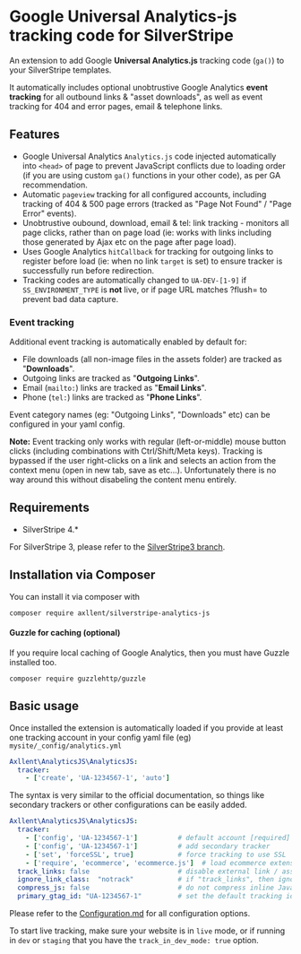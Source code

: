 # Google Universal Analytics-js tracking code for SilverStripe

An extension to add Google **Universal Analytics.js** tracking code (`ga()`) to your SilverStripe templates.

It automatically includes optional unobtrustive Google Analytics **event tracking** for all outbound links & "asset downloads", as well as event tracking for 404 and error pages, email & telephone links.

## Features

- Google Universal Analytics `Analytics.js` code injected automatically into `<head>` of page to prevent JavaScript conflicts due to loading order (if you are using custom `ga()` functions in your other code), as per GA recommendation.
- Automatic `pageview` tracking for all configured accounts, including tracking of 404 & 500 page errors (tracked as "Page Not Found" / "Page Error" events).
- Unobtrustive oubound, download, email & tel: link tracking - monitors all page clicks, rather than on page load (ie: works with links including those generated by Ajax etc on the page after page load).
- Uses Google Analytics `hitCallback` for tracking for outgoing links to register before load (ie: when no link `target` is set) to ensure tracker is successfully run before redirection.
- Tracking codes are automatically changed to `UA-DEV-[1-9]` if `SS_ENVIRONMENT_TYPE` is **not** live, or if page URL matches ?flush= to prevent bad data capture.

### Event tracking

Additional event tracking is automatically enabled by default for:

- File downloads (all non-image files in the assets folder) are tracked as "**Downloads**".
- Outgoing links are tracked as "**Outgoing Links**".
- Email (`mailto:`) links are tracked as "**Email Links**".
- Phone (`tel:`) links are tracked as "**Phone Links**".

Event category names (eg: "Outgoing Links", "Downloads" etc) can be configured in your yaml config.

**Note:** Event tracking only works with regular (left-or-middle) mouse button clicks (including combinations with Ctrl/Shift/Meta keys). Tracking is bypassed if the user right-clicks on a link and selects an action from the context menu (open in new tab, save as etc...). Unfortunately there is no way around this without disabeling the content menu entirely.

## Requirements

- SilverStripe 4.*

For SilverStripe 3, please refer to the [SilverStripe3 branch](https://github.com/axllent/silverstripe-analytics-js/tree/silverstripe3).

## Installation via Composer

You can install it via composer with
```
composer require axllent/silverstripe-analytics-js
```
#### Guzzle for caching (optional)
If you require local caching of Google Analytics, then you must have Guzzle installed too.
```
composer require guzzlehttp/guzzle
```

## Basic usage

Once installed the extension is automatically loaded if you provide at least one tracking account in your config yaml file (eg) `mysite/_config/analytics.yml`

```yaml
Axllent\AnalyticsJS\AnalyticsJS:
  tracker:
    - ['create', 'UA-1234567-1', 'auto']
```

The syntax is very similar to the official documentation, so things like secondary trackers or other configurations can be easily added.

```yaml
Axllent\AnalyticsJS\AnalyticsJS:
  tracker:
    - ['config', 'UA-1234567-1']          # default account [required]
    - ['config', 'UA-1234567-1']          # add secondary tracker
    - ['set', 'forceSSL', true]           # force tracking to use SSL
    - ['require', 'ecommerce', 'ecommerce.js']  # load ecommerce extension
  track_links: false                      # disable external link / asset tracking
  ignore_link_class:  "notrack"           # if "track_links", then ignore external links with the "notrack" class
  compress_js: false                      # do not compress inline JavaScript
  primary_gtag_id: "UA-1234567-1"         # set the default tracking id to be used when loading gtag (defaults to the first tracker)
```

Please refer to the [Configuration.md](docs/en/Configuration.md) for all configuration options.

To start live tracking, make sure your website is in `live` mode, or if running in `dev` or `staging` that you
have the `track_in_dev_mode: true` option.
